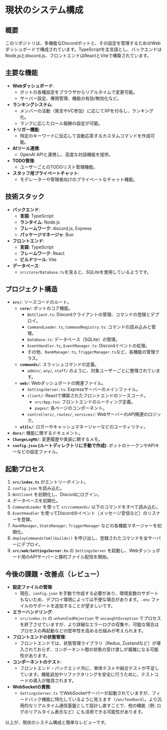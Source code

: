 # 現状のシステム構成

## 概要

このリポジトリは、多機能なDiscordボットと、その設定を管理するためのWebダッシュボードで構成されています。TypeScriptを主言語とし、バックエンドはNode.jsとdiscord.js、フロントエンドはReactとViteで構築されています。

## 主要な機能

- **Webダッシュボード**:
    - ボットの各種設定をブラウザからリアルタイムで変更可能。
    - サーバー設定、権限管理、機能の有効/無効化など。
- **ランキングシステム**:
    - メンバーの活動（発言やVC参加）に応じてXPを付与し、ランキング化。
    - ランクに応じたロール報酬の設定が可能。
- **トリガー機能**:
    - 特定のキーワードに反応して自動応答するカスタムコマンドを作成可能。
- **AIツール連携**:
    - OpenAI APIと連携し、高度な対話機能を提供。
- **TODO管理**:
    - ユーザーごとのTODOリスト管理機能。
- **スタッフ用プライベートチャット**:
    - モデレーターや管理者向けのプライベートなチャット機能。

## 技術スタック

- **バックエンド**:
    - **言語**: TypeScript
    - **ランタイム**: Node.js
    - **フレームワーク**: discord.js, Express
    - **パッケージマネージャ**: Bun
- **フロントエンド**:
    - **言語**: TypeScript
    - **フレームワーク**: React
    - **ビルドツール**: Vite
- **データベース**:
    - `src/core/Database.ts`を見ると、SQLiteを使用しているようです。

## プロジェクト構造

- **`src/`**: ソースコードのルート。
    - **`core/`**: ボットのコア機能。
        - `BotClient.ts`: Discordクライアントの管理、コマンドの登録とデプロイ。
        - `CommandLoader.ts`, `CommandRegistry.ts`: コマンドの読み込みと管理。
        - `Database.ts`: データベース（SQLite）の管理。
        - `EventHandler.ts`, `EventManager.ts`: Discordイベントの処理。
        - その他、`RankManager.ts`, `TriggerManager.ts`など、各機能の管理クラス。
    - **`commands/`**: スラッシュコマンドの定義。
        - `admin/`, `any/`, `staff/` のように、対象ユーザーごとに整理されています。
    - **`web/`**: Webダッシュボードの関連ファイル。
        - `SettingsServer.ts`: Expressサーバーのメインファイル。
        - `client/`: Reactで構築されたフロントエンドのソースコード。
            - `src/App.tsx`: フロントエンドのルーティング定義。
            - `pages/`: 各ページのコンポーネント。
        - `controllers/`, `routes/`, `services/`: WebサーバーのAPI関連のロジック。
    - **`utils/`**: ロガーやキャッシュマネージャーなどのユーティリティ。
- **`docs/`**: 機能に関するドキュメント。
- **`ChangeLogMD/`**: 変更履歴や実装に関するメモ。
- **`config.json` (ルートディレクトリに手動で作成)**: ボットのトークンやAPIキーなどの設定ファイル。

## 起動プロセス

1.  **`src/index.ts`** がエントリーポイント。
2.  `config.json` を読み込む。
3.  `BotClient` を初期化し、Discordにログイン。
4.  データベースを初期化。
5.  `CommandLoader` を使って `src/commands/` 以下のコマンドをすべて読み込む。
6.  `EventHandler` を使ってDiscordのイベント（メッセージ受信など）のリスナーを登録。
7.  `RankManager`, `StatsManager`, `TriggerManager` などの各機能マネージャーを初期化。
8.  `deployCommandsToAllGuilds()` を呼び出し、登録されたコマンドを全サーバーにデプロイ。
9.  **`src/web/SettingsServer.ts`** の `SettingsServer` を起動し、Webダッシュボード用のAPIサーバーと静的ファイル配信を開始。

## 今後の課題・改善点（レビュー）

- **設定ファイルの管理**:
    - 現在、`config.json` を手動で作成する必要があり、環境変数のサポートもないため、デプロイ環境によっては不便な場合があります。`.env` ファイルのサポートを追加することが望ましいです。
- **エラーハンドリング**:
    - `src/index.ts` の `unhandledRejection` や `uncaughtException` でプロセスを終了させていますが、より詳細なエラーログの収集や、可能な場合はプロセスの再起動などの堅牢性を高める仕組みが考えられます。
- **フロントエンドの状態管理**:
    - フロントエンドでは、状態管理ライブラリ（Redux, Zustandなど）が導入されておらず、コンポーネント間の状態の受け渡しが複雑になる可能性があります。
- **コンポーネントのテスト**:
    - フロントエンド・バックエンド共に、単体テストや結合テストが不足しています。機能追加やリファクタリングを安全に行うために、テストコードの導入が推奨されます。
- **WebSocketの責務**:
    - `SettingsServer.ts` でWebSocketサーバーが起動されていますが、フィードバック機能に特化しているように見えます（`/ws/feedback`）。より汎用的なリアルタイム通信基盤として設計し直すことで、他の機能（例: ログのリアルタイム表示など）にも活用できる可能性があります。

以上が、現状のシステム構成と簡単なレビューです。
